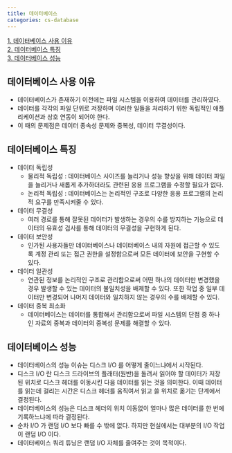 ```yaml
---
title: 데이터베이스
categories: cs-database
---
```


[1. 데이터베이스 사용 이유](#데이터베이스-사용-이유)  
[2. 데이터베이스 특징](#데이터베이스-특징)  
[3. 데이터베이스 성능](#데이터베이스-성능)  

## 데이터베이스 사용 이유
+ 데이터베이스가 존재하기 이전에는 파일 시스템을 이용하여 데이터를 관리하였다.
+ 데이터를 각각의 파일 단위로 저장하며 이러한 일들을 처리하기 위한 독립적인 애플리케이션과 상호 연동이 되어야 한다.
+ 이 때의 문제점은 데이터 종속성 문제와 중복성, 데이터 무결성이다.

## 데이터베이스 특징
+ 데이터 독립성
    + 물리적 독립성 : 데이터베이스 사이즈를 늘리거나 성능 향상을 위해 데이터 파일을 늘리거나 새롭게 추가하더라도
  관련된 응용 프로그램을 수정할 필요가 없다.
    + 논리적 독립성 : 데이터베이스는 논리적인 구조로 다양한 응용 프로그램의 논리적 요구를 만족시켜줄 수 있다.
+ 데이터 무결성
    + 여러 경로를 통해 잘못된 데이터가 발생하는 경우의 수를 방지하는 기능으로
  데이터의 유효성 검사를 통해 데이터의 무결성을 구현하게 된다.
+ 데이터 보안성
    + 인가된 사용자들만 데이터베이스나 데이터베이스 내의 자원에 접근할 수 있도록 계정 관리 또는 접근 권한을
  설정함으로써 모든 데이터에 보안을 구현할 수 있다.
+ 데이터 일관성
    + 연관된 정보를 논리적인 구조로 관리함으로써 어떤 하나의 데이터만 변경했을 경우 발생할 수 있는 데이터의 불일치성을 배제할 수 있다.
  또한 작업 중 일부 데이터만 변경되어 나머지 데이터와 일치하지 않는 경우의 수를 배제할 수 있다.
+ 데이터 중복 최소화
    + 데이터베이스는 데이터를 통합해서 관리함으로써 파일 시스템의 단점 중 하나인 자료의 중복과 데이터의 중복성 문제를 해결할 수 있다.

## 데이터베이스 성능
+ 데이터베이스의 성능 이슈는 디스크 I/O 를 어떻게 줄이느냐에서 시작된다.
+ 디스크 I/O 란 디스크 드라이브의 플래터(원반)을 돌려서 읽어야 할 데이터가 저장된 위치로 디스크 헤더를 이동시킨
  다음 데이터를 읽는 것을 의미한다. 이때 데이터를 읽는데 걸리는 시간은 디스크 헤더를 움직여서 읽고 쓸 위치로 옮기는 단계에서 결정된다.
+ 데이터베이스의 성능은 디스크 헤더의 위치 이동없이 얼마나 많은 데이터를 한 번에 기록하느냐에 따라 결정된다.
+ 순차 I/O 가 랜덤 I/O 보다 빠를 수 밖에 없다. 하지만 현실에서는 대부분의 I/O 작업이 랜덤 I/O 이다.
+ 데이터베이스 쿼리 튜닝은 랜덤 I/O 자체를 줄여주는 것이 목적이다.